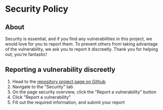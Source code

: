 # Security Policy

## About

Security is essential, and if you find any vulnerabilities in this project, we would love for you to report them. To prevent others from taking advantage of the vulnerability, we ask you to report it discreetly. Thank you for helping out; you're fantastic!

## Reporting a vulnerability discreetly

1. Head to the [repository project page on Github](https://github.com/schibsted/schibsted-account-chrome-extension)
2. Navigate to the "Security" tab
3. On the page security overview, click the "Report a vulnerability" button
4. Click "Report a vulnerability"
5. Fill out the required information, and submit your report
